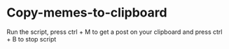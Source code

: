 # Copy-memes-to-clipboard

Run the script, press ctrl + M to get a post on your clipboard and press ctrl + B to stop script 

